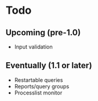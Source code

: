 # Todo

## Upcoming (pre-1.0)

* Input validation

## Eventually (1.1 or later)

* Restartable queries
* Reports/query groups
* Processlist monitor
